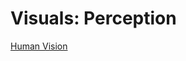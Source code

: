 # Visuals: Perception


[Human Vision](https://jango-fx.github.io/visuals-perception/visual-humanvision.html)
